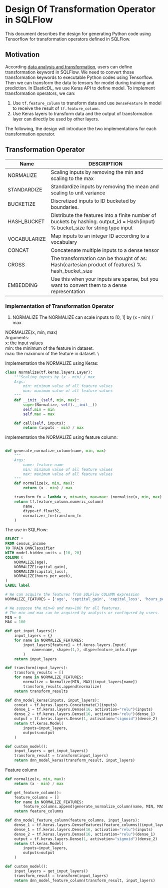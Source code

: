 # Design Of Transformation Operator in SQLFlow

This document describes the design for generating Python code using Tensorflow for transformation operators defined in SQLFlow.

## Motivation
According [data analysis and transformation](https://github.com/sql-machine-learning/elasticdl/blob/develop/docs/designs/data_transform.md#generate-transform-code-from-sqlflow-statement), users can define transformation keyword in SQLFlow. We need to convert those transformation keywords to executable Python codes using Tensorflow. Then we can transform the data to tensors for model during training and prediction. In ElasticDL, we use Keras API to define model. To implement transformation operators, we can:
1. Use `tf.feature_column` to transform data and use `DenseFeature` in model to receive the result of `tf.feature_column`.
2. Use Keras layers to transform data and the output of transformation layer can directly be used by other layers.

The following, the design will introduce the two implementations for each transformation operator.

## Transformation Operator

| Name | DESCRIPTION |
| ---- | -------------- | 
| NORMALIZE | Scaling inputs by removing the min and scaling to the max |
| STANDARDIZE | Standardize inputs by removing the mean and scaling to unit variance|
| BUCKETIZE | Discretized inputs to ID bucketed by boundaries.|
| HASH_BUCKET | Distribute the features into a finite number of buckets by hashing. output_id = Hash(input) % bucket_size for string type input |
| VOCABULARIZE | Map inputs to an integer ID according to a vocabulary |
| CONCAT | Concatenate multiple inputs to a dense tensor |
| CROSS | The transformation can be thought of as: Hash(cartesian product of features) % hash_bucket_size |
| EMBEDDING | Use this when your inputs are sparse, but you want to convert them to a dense representation |

### Implementation of Transformation Operator

1. NORMALIZE
The NORMALIZE can scale inputs to [0, 1] by (x - min) / max.

NORMALIZE(x, min, max) \
Arguments: \
    x: the input values \
    min: the minimum of the feature in dataset. \
    max: the maximum of the feature in dataset. \

Implementation the NORMALIZE using Keras:
```python
class Normalize(tf.keras.layers.Layer):
    """Scaling inputs by (x - min) / max
    Args:
        min: minimum value of all feature values
        max: maximum value of all feature values
    """
    def __init__(self, min, max):
        super(Normalize, self).__init__()
        self.min = min
        self.max = max

    def call(self, inputs):
        return (inputs - min) / max
```

Implementation the NORMALIZE using feature column:
```python

def generate_normalize_column(name, min, max)
    """
    Args:
        name: feature name
        min: minimum value of all feature values
        max: maximum value of all feature values
    """
    def normalize(x, min, max):
        return (x - min) / max

    transform_fn = lambda x, min=min, max=max: (normalize(x, min, max)
    return tf.feature_column.numeric_column(
        name,
        dtype=tf.float32,
        normalizer_fn=transform_fn
    )
```

The use in SQLFlow:
```sql
SELECT *
FROM census_income
TO TRAIN DNNClassifier
WITH model.hidden_units = [10, 20]
COLUMN (
    NORMALIZE(age), 
    NORMALIZE(capital_gain), 
    NORMALIZE(capital_loss), 
    NORMALIZE(hours_per_week),
)
LABEL label
```

```python
# We can acquire the features from SQLFlow COLUMN expression
NORMALIZE_FEATURES = ['age', 'captital_gain', 'capital_loss', 'hours_per_week']

# We suppose the min=0 and max=100 for all features.
# The min and max can be acquired by analysis or configured by users.
MIN = 0
MAX = 100

def get_input_layers():
    input_layers = {}
    for name in NORMALIZE_FEATURES:
        input_layers[feature] = tf.keras.layers.Input(
            name=name, shape=(1,), dtype=feature_info.dtype
        )
    return input_layers

```

```python
def transform(input_layers):
    transform_results = []
    for name in NORMALIZE_FEATURES:
        normalize = Normalize(MIN, MAX)(input_layers[name])
        transform_results.append(normalize)
    return transform_results

def dnn_model_keras(inputs, input_layers):
    concat = tf.keras.layers.Concatenate()(inputs)
    dense_1 = tf.keras.layers.Dense(16, activation="relu")(inputs)
    dense_2 = tf.keras.layers.Dense(16, activation="relu")(dense_1)
    output = tf.keras.layers.Dense(1, activation="sigmoid")(dense_2)
    return tf.keras.Model(
        inputs=input_layers,
        outputs=output
    )

def custom_model():
    input_layers = get_input_layers()
    transform_result = transform(input_layers)
    return dnn_model_keras(transform_result, input_layers)
```

Feature column
```python
def normalize(x, min, max):
    return (x - min) / max

def get_feature_column():
    feature_columns = []
    for name in NORMALIZE_FEATURES:
        feature_columns.append(generate_normalize_column(name, MIN, MAX))
    return feature_columns

def dnn_model_feature_column(feature_columns, input_layers):
    dense_1 = tf.keras.layers.DenseFeatures(feature_columns)(input_layers)
    dense_1 = tf.keras.layers.Dense(16, activation="relu")(inputs)
    dense_2 = tf.keras.layers.Dense(16, activation="relu")(dense_1)
    output = tf.keras.layers.Dense(1, activation="sigmoid")(dense_2)
    return tf.keras.Model(
        inputs=input_layers,
        outputs=output
    )

def custom_model():
    input_layers = get_input_layers()
    transform_result = transform(input_layers)
    return dnn_model_feature_column(transform_result, input_layers)
```

